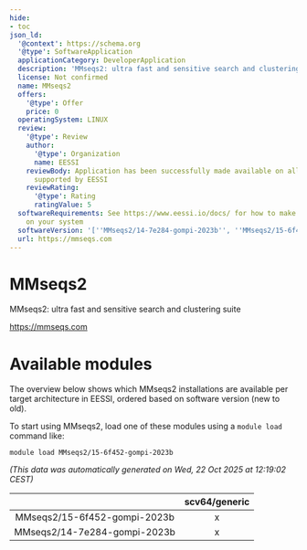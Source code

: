 ```yaml
---
hide:
- toc
json_ld:
  '@context': https://schema.org
  '@type': SoftwareApplication
  applicationCategory: DeveloperApplication
  description: 'MMseqs2: ultra fast and sensitive search and clustering suite'
  license: Not confirmed
  name: MMseqs2
  offers:
    '@type': Offer
    price: 0
  operatingSystem: LINUX
  review:
    '@type': Review
    author:
      '@type': Organization
      name: EESSI
    reviewBody: Application has been successfully made available on all architectures
      supported by EESSI
    reviewRating:
      '@type': Rating
      ratingValue: 5
  softwareRequirements: See https://www.eessi.io/docs/ for how to make EESSI available
    on your system
  softwareVersion: '[''MMseqs2/14-7e284-gompi-2023b'', ''MMseqs2/15-6f452-gompi-2023b'']'
  url: https://mmseqs.com
---
```


MMseqs2
=======


MMseqs2: ultra fast and sensitive search and clustering suite

https://mmseqs.com
# Available modules


The overview below shows which MMseqs2 installations are available per target architecture in EESSI, ordered based on software version (new to old).

To start using MMseqs2, load one of these modules using a `module load` command like:

```shell
module load MMseqs2/15-6f452-gompi-2023b
```

*(This data was automatically generated on Wed, 22 Oct 2025 at 12:19:02 CEST)*

| |scv64/generic|
| :---: | :---: |
|MMseqs2/15-6f452-gompi-2023b|x|
|MMseqs2/14-7e284-gompi-2023b|x|
